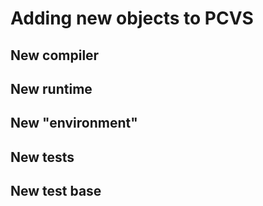 # Adding new objects to PCVS

## New compiler

## New runtime

## New "environment"

## New tests

## New test base

